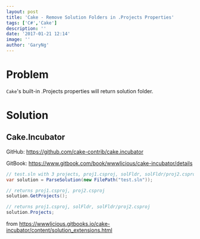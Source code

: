 ```yaml
---
layout: post
title: 'Cake - Remove Solution Folders in .Projects Properties'
tags: ['C#','Cake']
description: ''
date: '2017-01-21 12:14'
image: ''
author: 'GaryNg'
---
```


# Problem
`Cake`'s built-in .Projects properties will return solution folder.

# Solution
## Cake.Incubator
GitHub: https://github.com/cake-contrib/cake.incubator

GitBook: https://www.gitbook.com/book/wwwlicious/cake-incubator/details

```cs
// test.sln with 3 projects, proj1.csproj, solFldr, solFldr/proj2.csproj
var solution = ParseSolution(new FilePath("test.sln"));

// returns proj1.csproj, proj2.csproj
solution.GetProjects();

// returns proj1.csproj, solFldr, solFldr/proj2.csproj
solution.Projects;
```
from https://wwwlicious.gitbooks.io/cake-incubator/content/solution_extensions.html
